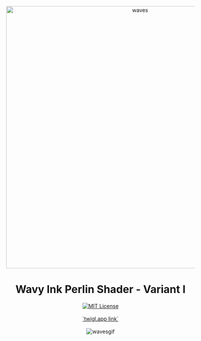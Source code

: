 <div align="center">
<img align="center" src="https://lohxt1.github.io/_assets/waves1.png" alt="waves" width="700" />
<h1>
Wavy Ink Perlin Shader - Variant I
</h1>
  <a href="https://github.com/trpc/trpc/blob/main/LICENSE">
    <img alt="MIT License" src="https://img.shields.io/github/license/trpc/trpc" />
  </a>
</div>

<div align="center">
  <br />
    <a href="https://twigl.app/?ol=true&ss=-NQzQXR99fUaSYlVRJLt">
      `twigl.app link`
    </a>
  <br />
  <br />
</div>
<div align="center">
  <img align="center" src="https://lohxt1.github.io/_assets/waves1.gif" alt="wavesgif"/>
</div>
